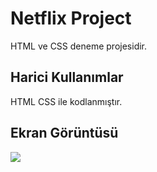 <h1> Netflix Project </h1>

HTML ve CSS deneme projesidir.

<h2> Harici Kullanımlar </h2>

HTML CSS ile kodlanmıştır.

<h2> Ekran Görüntüsü </h2>

![](Animation.gif)

